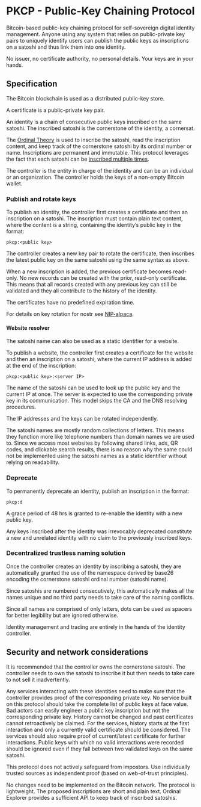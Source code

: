 # PKCP - Public-Key Chaining Protocol

Bitcoin-based public-key chaining protocol for self-sovereign digital identity management. Anyone using any system that relies on public-private key pairs to uniquely identify users can publish the public keys as inscriptions on a satoshi and thus link them into one identity.

No issuer, no certificate authority, no personal details. Your keys are in your hands.


## Specification

The Bitcoin blockchain is used as a distributed public-key store.

A certificate is a public-private key pair.

An identity is a chain of consecutive public keys inscribed on the same satoshi. The inscribed satoshi is the cornerstone of the identity, a cornersat. 

The [Ordinal Theory](https://docs.ordinals.com/) is used to inscribe the satoshi, read the inscription content, and keep track of the cornerstone satoshi by its ordinal number or name. Inscriptions are permanent and immutable. This protocol leverages the fact that each satoshi can be [inscribed multiple times](https://docs.ordinals.com/inscriptions.html#reinscriptions).

The controller is the entity in charge of the identity and can be an individual or an organization. The controller holds the keys of a non-empty Bitcoin wallet.


### Publish and rotate keys

To publish an identity, the controller first creates a certificate and then an inscription on a satoshi. 
The inscription must contain plain text content, where the content is a string, containing the identity’s public key in the format:
```
pkcp:<public key>
```

The controller creates a new key pair to rotate the certificate, then inscribes the latest public key on the same satoshi using the same syntax as above.

When a new inscription is added, the previous certificate becomes read-only. No new records can be created with the prior, read-only certificate. 
This means that all records created with any previous key can still be validated and they all contribute to the history of the identity. 

The certificates have no predefined expiration time.

For details on key rotation for nostr see [NIP-alpaca](https://github.com/pubkeychain/nips/blob/main/alpaca.md).

#### Website resolver

The satoshi name can also be used as a static identifier for a website.

To publish a website, the controller first creates a certificate for the website and then an inscription on a satoshi, where the current IP address is added at the end of the inscription:
```
pkcp:<public key>:<server IP>
```

The name of the satoshi can be used to look up the public key and the current IP at once. The server is expected to use the corresponding private key in its communication. This model skips the CA and the DNS resolving procedures.

The IP addresses and the keys can be rotated independently.

The satoshi names are mostly random collections of letters. This means they function more like telephone numbers than domain names we are used to. Since we access most websites by following shared links, ads, QR codes, and clickable search results, there is no reason why the same could not be implemented using the satoshi names as a static identifier without relying on readability.


### Deprecate

To permanently deprecate an identity, publish an inscription in the format:
```
pkcp:d
```

A grace period of 48 hrs is granted to re-enable the identity with a new public key.

Any keys inscribed after the identity was irrevocably deprecated constitute a new and unrelated identity with no claim to the previously inscribed keys.


### Decentralized trustless naming solution

Once the controller creates an identity by inscribing a satoshi, they are automatically granted the use of the namespace derived by base26 encoding the cornerstone satoshi ordinal number (satoshi name). 

Since satoshis are numbered consecutively, this automatically makes all the names unique and no third party needs to take care of the naming conflicts. 

Since all names are comprised of only letters, dots can be used as spacers for better legibility but are ignored otherwise.

Identity management and trading are entirely in the hands of the identity controller.


## Security and network considerations

It is recommended that the controller owns the cornerstone satoshi. The controller needs to own the satoshi to inscribe it but then needs to take care to not sell it inadvertently.

Any services interacting with these identities need to make sure that the controller provides proof of the corresponding private key. No service built on this protocol should take the complete list of public keys at face value. Bad actors can easily engineer a public key inscription but not the corresponding private key. History cannot be changed and past certificates cannot retroactively be claimed. For the services, history starts at the first interaction and only a currently valid certificate should be considered. The services should also require proof of current/latest certificate for further interactions. Public keys with which no valid interactions were recorded should be ignored even if they fall between two validated keys on the same satoshi. 

This protocol does not actively safeguard from impostors. Use individually trusted sources as independent proof (based on web-of-trust principles).   

No changes need to be implemented on the Bitcoin network. The protocol is lightweight. The proposed inscriptions are short and plain text. Ordinal Explorer provides a sufficient API to keep track of inscribed satoshis.


